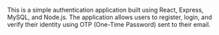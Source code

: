 This is a simple authentication application built using React, Express, MySQL, and Node.js. The application allows users to register, login, and verify their identity using OTP (One-Time Password) sent to their email.
